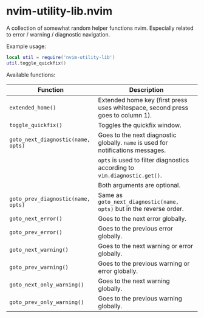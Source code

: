 # nvim-utility-lib.nvim

A collection of somewhat random helper functions nvim. Especially related to
error / warning / diagnostic navigation.

Example usage:

```lua
local util = require('nvim-utility-lib')
util.toggle_quickfix()
```

Available functions:

| Function                           | Description |
| ---------------------------------- | ----------- |
| `extended_home()`                  | Extended home key (first press uses whitespace, second press goes to column 1). |
| `toggle_quickfix()`                | Toggles the quickfix window. |
| `goto_next_diagnostic(name, opts)` | Goes to the next diagnostic globally. `name` is used for notifications messages. |
|                                    | `opts` is used to filter diagnostics according to `vim.diagnostic.get()`. |
|                                    | Both arguments are optional. |
| `goto_prev_diagnostic(name, opts)` | Same as `goto_next_diagnostic(name, opts)` but in the reverse order. |
| `goto_next_error()`                | Goes to the next error globally. |
| `goto_prev_error()`                | Goes to the previous error globally. |
| `goto_next_warning()`              | Goes to the next warning or error globally. |
| `goto_prev_warning()`              | Goes to the previous warning or error globally. |
| `goto_next_only_warning()`         | Goes to the next warning globally. |
| `goto_prev_only_warning()`         | Goes to the previous warning globally. |
